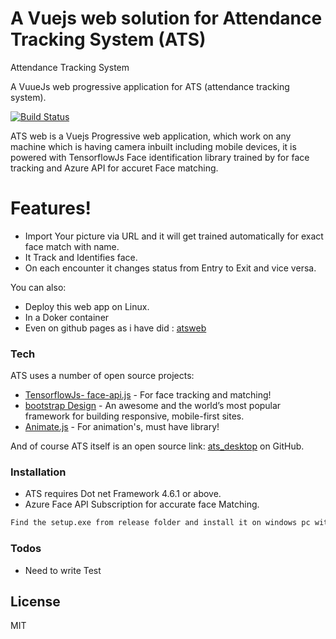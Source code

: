 # A Vuejs web solution for Attendance Tracking System (ATS)
Attendance Tracking System

A VuueJs web progressive application for ATS (attendance tracking system).

[![Build Status](https://res.cloudinary.com/dq3npvyjj/image/upload/v1586335386/passing_bnpp6y.svg)](https://github.com/anandmt/ats_desktop)

ATS web is a Vuejs Progressive web application, which work on any machine which is having camera inbuilt including mobile devices, it is powered with TensorflowJs Face identification library trained by  for face tracking and Azure API for accuret Face matching.


# Features!

  - Import Your picture via URL and it will get trained automatically for exact face match with name.
  - It Track and Identifies face.
  - On each encounter it changes status from Entry to Exit and vice versa. 


You can also:
  - Deploy this web app on Linux.
  - In a Doker container
  - Even on github pages as i have did : [atsweb](https://anandmt.github.io/)
  

### Tech

ATS uses a number of open source projects:

* [TensorflowJs- face-api.js](https://itnext.io/face-api-js-javascript-api-for-face-recognition-in-the-browser-with-tensorflow-js-bcc2a6c4cf07) - For face tracking and matching!
* [bootstrap Design](https://getbootstrap.com/docs/4.0/getting-started/introduction/) - An awesome and the world’s most popular framework for building responsive, mobile-first sites.
* [Animate.js](https://daneden.github.io/animate.css/) - For animation's, must have library!

And of course ATS itself is an open source link: [ats_desktop](https://github.com/anandmt/ats_desktop)
 on GitHub.

### Installation

- ATS requires Dot net Framework 4.6.1 or above.
- Azure Face API Subscription for accurate face Matching.

```sh
Find the setup.exe from release folder and install it on windows pc with Dot net framework 4.6.1 orlater installed.
```
### Todos

 - Need to write Test

License
----

MIT


